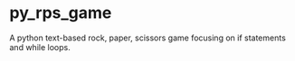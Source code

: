 # py_rps_game
A python text-based rock, paper, scissors game focusing on if statements and while loops. 
